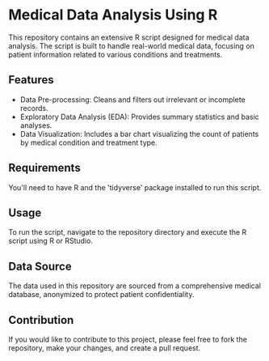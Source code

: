 <!DOCTYPE html>
<html>
<head>
  <title>Medical Data Analysis Using R</title>
</head>
<body>

  <h1>Medical Data Analysis Using R</h1>

  <p>This repository contains an extensive R script designed for medical data analysis. The script is built to handle real-world medical data, focusing on patient information related to various conditions and treatments.</p>

  <h2>Features</h2>
  <ul>
    <li>Data Pre-processing: Cleans and filters out irrelevant or incomplete records.</li>
    <li>Exploratory Data Analysis (EDA): Provides summary statistics and basic analyses.</li>
    <li>Data Visualization: Includes a bar chart visualizing the count of patients by medical condition and treatment type.</li>
  </ul>

  <h2>Requirements</h2>
  <p>You'll need to have R and the 'tidyverse' package installed to run this script.</p>

  <h2>Usage</h2>
  <p>To run the script, navigate to the repository directory and execute the R script using R or RStudio.</p>

  <h2>Data Source</h2>
  <p>The data used in this repository are sourced from a comprehensive medical database, anonymized to protect patient confidentiality.</p>

  <h2>Contribution</h2>
  <p>If you would like to contribute to this project, please feel free to fork the repository, make your changes, and create a pull request.</p>

</body>
</html>
